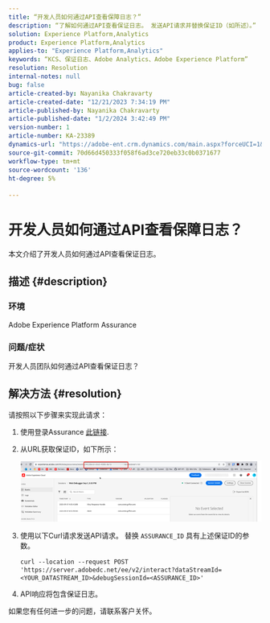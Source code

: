 ```yaml
---
title: “开发人员如何通过API查看保障日志？”
description: “了解如何通过API查看保证日志。 发送API请求并替换保证ID（如所述）。”
solution: Experience Platform,Analytics
product: Experience Platform,Analytics
applies-to: "Experience Platform,Analytics"
keywords: “KCS、保证日志、Adobe Analytics、Adobe Experience Platform”
resolution: Resolution
internal-notes: null
bug: false
article-created-by: Nayanika Chakravarty
article-created-date: "12/21/2023 7:34:19 PM"
article-published-by: Nayanika Chakravarty
article-published-date: "1/2/2024 3:42:49 PM"
version-number: 1
article-number: KA-23389
dynamics-url: "https://adobe-ent.crm.dynamics.com/main.aspx?forceUCI=1&pagetype=entityrecord&etn=knowledgearticle&id=c9ba8cea-37a0-ee11-be37-6045bd006239"
source-git-commit: 70d66d450333f058f6ad3ce720eb33c0b0371677
workflow-type: tm+mt
source-wordcount: '136'
ht-degree: 5%

---
```


# 开发人员如何通过API查看保障日志？


本文介绍了开发人员如何通过API查看保证日志。

## 描述 {#description}


### 环境

Adobe Experience Platform Assurance

### 问题/症状

开发人员团队如何通过API查看保证日志？


## 解决方法 {#resolution}


请按照以下步骤来实现此请求：

1. 使用登录Assurance [此链接](https://experience.adobe.com/assurance).
2. 从URL获取保证ID，如下所示：

   ![](assets/41e62e4b-3ba0-ee11-be37-6045bd006239.png)
3. 使用以下Curl请求发送API请求。 替换 `ASSURANCE_ID` 具有上述保证ID的参数。<br>


   ```
   curl --location --request POST 'https://server.adobedc.net/ee/v2/interact?dataStreamId= <YOUR_DATASTREAM_ID>&debugSessionId=<ASSURANCE_ID>'
   ```


4. API响应将包含保证日志。


如果您有任何进一步的问题，请联系客户关怀。
